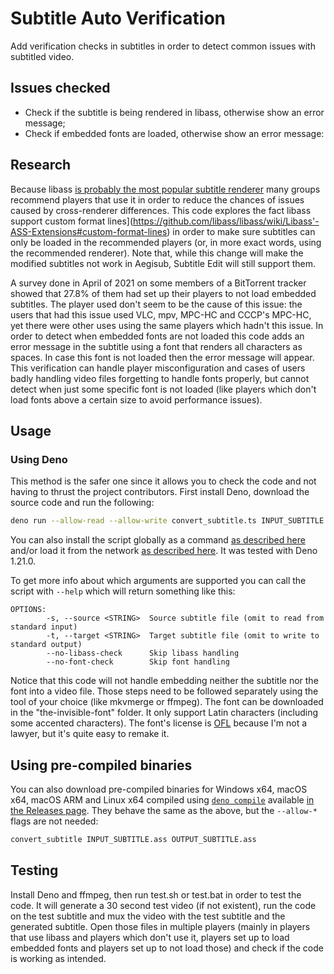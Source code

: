 # Subtitle Auto Verification

Add verification checks in subtitles in order to detect common issues with subtitled video.

## Issues checked

- Check if the subtitle is being rendered in libass, otherwise show an error message;
- Check if embedded fonts are loaded, otherwise show an error message:
    
## Research

Because libass [is probably the most popular subtitle renderer](https://github.com/libass/libass/#related-links) many groups recommend players that use it in order to reduce the chances of issues caused by cross-renderer differences. This code explores the fact libass support custom format lines](https://github.com/libass/libass/wiki/Libass'-ASS-Extensions#custom-format-lines) in order to make sure subtitles can only be loaded in the recommended players (or, in more exact words, using the recommended renderer). Note that, while this change will make the modified subtitles not work in Aegisub, Subtitle Edit will still support them.

A survey done in April of 2021 on some members of a BitTorrent tracker showed that 27.8% of them had set up their players to not load embedded subtitles. The player used don't seem to be the cause of this issue: the users that had this issue used VLC, mpv, MPC-HC and CCCP's MPC-HC, yet there were other uses using the same players which hadn't this issue. In order to detect when embedded fonts are not loaded this code adds an error message in the subtitle using a font that renders all characters as spaces. In case this font is not loaded then the error message will appear. This verification can handle player misconfiguration and cases of users badly handling video files forgetting to handle fonts properly, but cannot detect when just some specific font is not loaded (like players which don't load fonts above a certain size to avoid performance issues).

## Usage

### Using Deno

This method is the safer one since it allows you to check the code and not having to thrust the project contributors. First install Deno, download the source code and run the following:

```sh
deno run --allow-read --allow-write convert_subtitle.ts INPUT_SUBTITLE.ass OUTPUT_SUBTITLE.ass
```

You can also install the script globally as a command [as described here](https://deno.land/manual@v1.21.0/tools/script_installer) and/or load it from the network [as described here](https://deno.land/manual@v1.21.0/getting_started/first_steps). It was tested with Deno 1.21.0.

To get more info about which arguments are supported you can call the script with `--help` which will return something like this:

```
OPTIONS:
        -s, --source <STRING>  Source subtitle file (omit to read from standard input)
        -t, --target <STRING>  Target subtitle file (omit to write to standard output)
        --no-libass-check      Skip libass handling
        --no-font-check        Skip font handling
```

Notice that this code will not handle embedding neither the subtitle nor the font into a video file. Those steps need to be followed separately using the tool of your choice (like mkvmerge or ffmpeg). The font can be downloaded in the "the-invisible-font" folder. It only support Latin characters (including some accented characters). The font's license is [OFL](http://scripts.sil.org/OFL) because I'm not a lawyer, but it's quite easy to remake it.

## Using pre-compiled binaries

You can also download pre-compiled binaries for Windows x64, macOS x64, macOS ARM and Linux x64 compiled using [`deno compile`](https://deno.land/manual@v1.21.0/tools/compiler) available [in the Releases page](https://github.com/qgustavor/Subtitle-Auto-Verification/releases). They behave the same as the above, but the `--allow-*` flags are not needed:

```sh
convert_subtitle INPUT_SUBTITLE.ass OUTPUT_SUBTITLE.ass
```

## Testing

Install Deno and ffmpeg, then run test.sh or test.bat in order to test the code. It will generate a 30 second test video (if not existent), run the code on the test subtitle and mux the video with the test subtitle and the generated subtitle. Open those files in multiple players (mainly in players that use libass and players which don't use it, players set up to load embedded fonts and players set up to not load those) and check if the code is working as intended.
